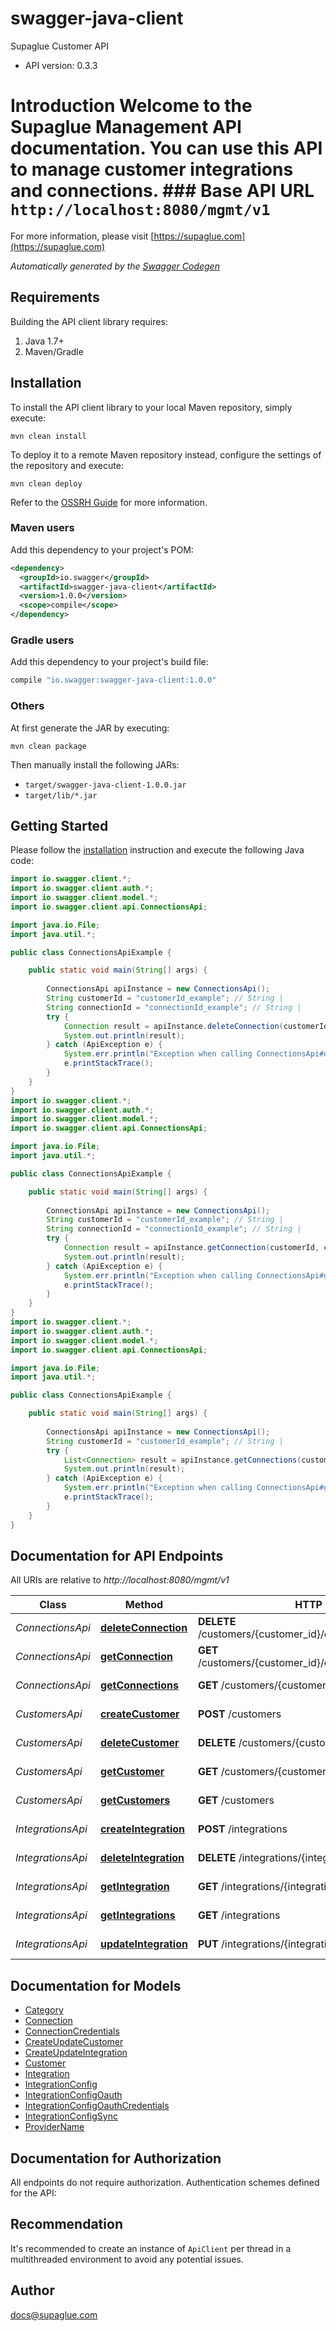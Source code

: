 # swagger-java-client

Supaglue Customer API
- API version: 0.3.3

# Introduction  Welcome to the Supaglue Management API documentation. You can use this API to manage customer integrations and connections.  ### Base API URL  ``` http://localhost:8080/mgmt/v1 ``` 

  For more information, please visit [https://supaglue.com](https://supaglue.com)

*Automatically generated by the [Swagger Codegen](https://github.com/swagger-api/swagger-codegen)*


## Requirements

Building the API client library requires:
1. Java 1.7+
2. Maven/Gradle

## Installation

To install the API client library to your local Maven repository, simply execute:

```shell
mvn clean install
```

To deploy it to a remote Maven repository instead, configure the settings of the repository and execute:

```shell
mvn clean deploy
```

Refer to the [OSSRH Guide](http://central.sonatype.org/pages/ossrh-guide.html) for more information.

### Maven users

Add this dependency to your project's POM:

```xml
<dependency>
  <groupId>io.swagger</groupId>
  <artifactId>swagger-java-client</artifactId>
  <version>1.0.0</version>
  <scope>compile</scope>
</dependency>
```

### Gradle users

Add this dependency to your project's build file:

```groovy
compile "io.swagger:swagger-java-client:1.0.0"
```

### Others

At first generate the JAR by executing:

```shell
mvn clean package
```

Then manually install the following JARs:

* `target/swagger-java-client-1.0.0.jar`
* `target/lib/*.jar`

## Getting Started

Please follow the [installation](#installation) instruction and execute the following Java code:

```java
import io.swagger.client.*;
import io.swagger.client.auth.*;
import io.swagger.client.model.*;
import io.swagger.client.api.ConnectionsApi;

import java.io.File;
import java.util.*;

public class ConnectionsApiExample {

    public static void main(String[] args) {
        
        ConnectionsApi apiInstance = new ConnectionsApi();
        String customerId = "customerId_example"; // String | 
        String connectionId = "connectionId_example"; // String | 
        try {
            Connection result = apiInstance.deleteConnection(customerId, connectionId);
            System.out.println(result);
        } catch (ApiException e) {
            System.err.println("Exception when calling ConnectionsApi#deleteConnection");
            e.printStackTrace();
        }
    }
}
import io.swagger.client.*;
import io.swagger.client.auth.*;
import io.swagger.client.model.*;
import io.swagger.client.api.ConnectionsApi;

import java.io.File;
import java.util.*;

public class ConnectionsApiExample {

    public static void main(String[] args) {
        
        ConnectionsApi apiInstance = new ConnectionsApi();
        String customerId = "customerId_example"; // String | 
        String connectionId = "connectionId_example"; // String | 
        try {
            Connection result = apiInstance.getConnection(customerId, connectionId);
            System.out.println(result);
        } catch (ApiException e) {
            System.err.println("Exception when calling ConnectionsApi#getConnection");
            e.printStackTrace();
        }
    }
}
import io.swagger.client.*;
import io.swagger.client.auth.*;
import io.swagger.client.model.*;
import io.swagger.client.api.ConnectionsApi;

import java.io.File;
import java.util.*;

public class ConnectionsApiExample {

    public static void main(String[] args) {
        
        ConnectionsApi apiInstance = new ConnectionsApi();
        String customerId = "customerId_example"; // String | 
        try {
            List<Connection> result = apiInstance.getConnections(customerId);
            System.out.println(result);
        } catch (ApiException e) {
            System.err.println("Exception when calling ConnectionsApi#getConnections");
            e.printStackTrace();
        }
    }
}
```

## Documentation for API Endpoints

All URIs are relative to *http://localhost:8080/mgmt/v1*

Class | Method | HTTP request | Description
------------ | ------------- | ------------- | -------------
*ConnectionsApi* | [**deleteConnection**](docs/ConnectionsApi.md#deleteConnection) | **DELETE** /customers/{customer_id}/connections/{connection_id} | Delete connection
*ConnectionsApi* | [**getConnection**](docs/ConnectionsApi.md#getConnection) | **GET** /customers/{customer_id}/connections/{connection_id} | Get connection
*ConnectionsApi* | [**getConnections**](docs/ConnectionsApi.md#getConnections) | **GET** /customers/{customer_id}/connections | List connections
*CustomersApi* | [**createCustomer**](docs/CustomersApi.md#createCustomer) | **POST** /customers | Create customer
*CustomersApi* | [**deleteCustomer**](docs/CustomersApi.md#deleteCustomer) | **DELETE** /customers/{customer_id} | Delete customer
*CustomersApi* | [**getCustomer**](docs/CustomersApi.md#getCustomer) | **GET** /customers/{customer_id} | Get customer
*CustomersApi* | [**getCustomers**](docs/CustomersApi.md#getCustomers) | **GET** /customers | List customers
*IntegrationsApi* | [**createIntegration**](docs/IntegrationsApi.md#createIntegration) | **POST** /integrations | Create integration
*IntegrationsApi* | [**deleteIntegration**](docs/IntegrationsApi.md#deleteIntegration) | **DELETE** /integrations/{integration_id} | Delete integration
*IntegrationsApi* | [**getIntegration**](docs/IntegrationsApi.md#getIntegration) | **GET** /integrations/{integration_id} | Get integration
*IntegrationsApi* | [**getIntegrations**](docs/IntegrationsApi.md#getIntegrations) | **GET** /integrations | List integrations
*IntegrationsApi* | [**updateIntegration**](docs/IntegrationsApi.md#updateIntegration) | **PUT** /integrations/{integration_id} | Update integration

## Documentation for Models

 - [Category](docs/Category.md)
 - [Connection](docs/Connection.md)
 - [ConnectionCredentials](docs/ConnectionCredentials.md)
 - [CreateUpdateCustomer](docs/CreateUpdateCustomer.md)
 - [CreateUpdateIntegration](docs/CreateUpdateIntegration.md)
 - [Customer](docs/Customer.md)
 - [Integration](docs/Integration.md)
 - [IntegrationConfig](docs/IntegrationConfig.md)
 - [IntegrationConfigOauth](docs/IntegrationConfigOauth.md)
 - [IntegrationConfigOauthCredentials](docs/IntegrationConfigOauthCredentials.md)
 - [IntegrationConfigSync](docs/IntegrationConfigSync.md)
 - [ProviderName](docs/ProviderName.md)

## Documentation for Authorization

All endpoints do not require authorization.
Authentication schemes defined for the API:

## Recommendation

It's recommended to create an instance of `ApiClient` per thread in a multithreaded environment to avoid any potential issues.

## Author

docs@supaglue.com
